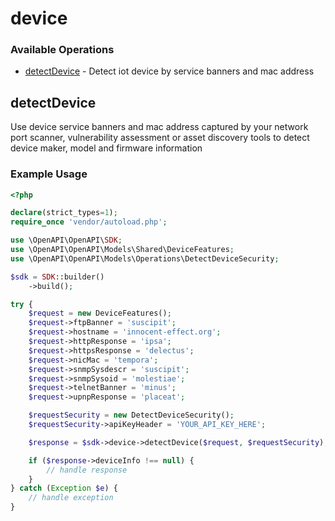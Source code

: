 # device

### Available Operations

* [detectDevice](#detectdevice) - Detect iot device by service banners and mac address

## detectDevice

Use device service banners and mac address captured by your network port scanner, vulnerability assessment or asset discovery tools to detect device maker, model and firmware information

### Example Usage

```php
<?php

declare(strict_types=1);
require_once 'vendor/autoload.php';

use \OpenAPI\OpenAPI\SDK;
use \OpenAPI\OpenAPI\Models\Shared\DeviceFeatures;
use \OpenAPI\OpenAPI\Models\Operations\DetectDeviceSecurity;

$sdk = SDK::builder()
    ->build();

try {
    $request = new DeviceFeatures();
    $request->ftpBanner = 'suscipit';
    $request->hostname = 'innocent-effect.org';
    $request->httpResponse = 'ipsa';
    $request->httpsResponse = 'delectus';
    $request->nicMac = 'tempora';
    $request->snmpSysdescr = 'suscipit';
    $request->snmpSysoid = 'molestiae';
    $request->telnetBanner = 'minus';
    $request->upnpResponse = 'placeat';

    $requestSecurity = new DetectDeviceSecurity();
    $requestSecurity->apiKeyHeader = 'YOUR_API_KEY_HERE';

    $response = $sdk->device->detectDevice($request, $requestSecurity);

    if ($response->deviceInfo !== null) {
        // handle response
    }
} catch (Exception $e) {
    // handle exception
}
```
